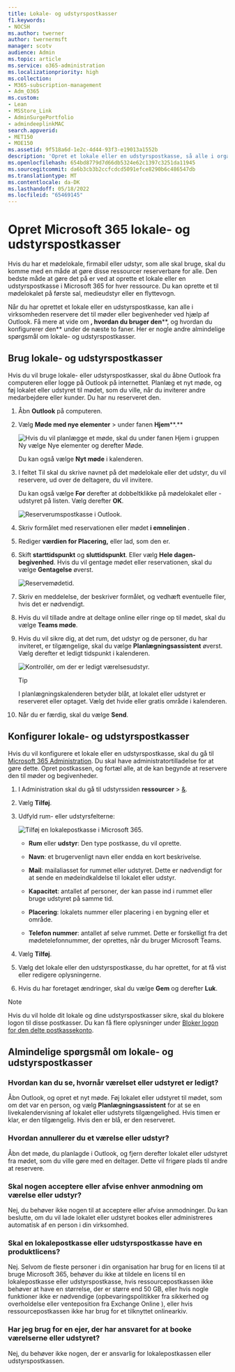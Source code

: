 ```yaml
---
title: Lokale- og udstyrspostkasser
f1.keywords:
- NOCSH
ms.author: twerner
author: twernermsft
manager: scotv
audience: Admin
ms.topic: article
ms.service: o365-administration
ms.localizationpriority: high
ms.collection:
- M365-subscription-management
- Adm_O365
ms.custom:
- Lean
- MSStore_Link
- AdminSurgePortfolio
- admindeeplinkMAC
search.appverid:
- MET150
- MOE150
ms.assetid: 9f518a6d-1e2c-4d44-93f3-e19013a1552b
description: 'Opret et lokale eller en udstyrspostkasse, så alle i organisationen kan reservere det til møder eller begivenheder ved hjælp af Outlook. '
ms.openlocfilehash: 654bd8779d7d66db5324e62c1397c3251da11945
ms.sourcegitcommit: da6b3cb3b2ccfcdcd5091efce8290b6c486547db
ms.translationtype: MT
ms.contentlocale: da-DK
ms.lasthandoff: 05/18/2022
ms.locfileid: "65469145"
---
```

# <a name="create-microsoft-365-room-and-equipment-mailboxes"></a>Opret Microsoft 365 lokale- og udstyrspostkasser

Hvis du har et mødelokale, firmabil eller udstyr, som alle skal bruge, skal du komme med en måde at gøre disse ressourcer reserverbare for alle. Den bedste måde at gøre det på er ved at oprette et lokale eller en udstyrspostkasse i Microsoft 365 for hver ressource. Du kan oprette et til mødelokalet på første sal, medieudstyr eller en flyttevogn.
  
Når du har oprettet et lokale eller en udstyrspostkasse, kan alle i virksomheden reservere det til møder eller begivenheder ved hjælp af Outlook. Få mere at vide om **, hvordan du bruger den****, og hvordan du konfigurerer den** under de næste to faner. Her er nogle andre almindelige spørgsmål om lokale- og udstyrspostkasser.
  
## <a name="use-room-and-equipment-mailboxes"></a>Brug lokale- og udstyrspostkasser

Hvis du vil bruge lokale- eller udstyrspostkasser, skal du åbne Outlook fra computeren eller logge på Outlook på internettet. Planlæg et nyt møde, og føj lokalet eller udstyret til mødet, som du ville, når du inviterer andre medarbejdere eller kunder. Du har nu reserveret den.
  
1. Åbn **Outlook** på computeren.

2. Vælg **Møde med nye elementer** \> under fanen **Hjem****.**

   ![Hvis du vil planlægge et møde, skal du under fanen Hjem i gruppen Ny vælge Nye elementer og derefter Møde.](../../media/ffd575a8-1036-4d67-b839-73941fc60276.png)

   Du kan også vælge **Nyt møde** i kalenderen.
    
3. I feltet Til skal du skrive navnet på det mødelokale eller det udstyr, du vil reservere, ud over de deltagere, du vil invitere.

   Du kan også vælge **For** derefter at dobbeltklikke på mødelokalet eller -udstyret på listen. Vælg derefter **OK**.

   ![Reserverumspostkasse i Outlook.](../../media/4588c806-9fb9-46c9-b2d8-34caa943e28e.png)
  
4. Skriv formålet med reservationen eller mødet **i emnelinjen** . 
    
5. Rediger **værdien for Placering,** eller lad, som den er. 
    
6. Skift **starttidspunkt** og **sluttidspunkt**. Eller vælg **Hele dagen-begivenhed**. Hvis du vil gentage mødet eller reservationen, skal du vælge **Gentagelse** øverst.
 
   ![Reservemødetid.](../../media/4b72a0a6-4da2-449e-909e-85ea79f78e2c.png)
  
7. Skriv en meddelelse, der beskriver formålet, og vedhæft eventuelle filer, hvis det er nødvendigt.
    
8. Hvis du vil tillade andre at deltage online eller ringe op til mødet, skal du vælge **Teams møde**.
    
9. Hvis du vil sikre dig, at det rum, det udstyr og de personer, du har inviteret, er tilgængelige, skal du vælge **Planlægningsassistent** øverst. Vælg derefter et ledigt tidspunkt i kalenderen.

   ![Kontrollér, om der er ledigt værelsesudstyr.](../../media/eb0097c6-4263-4b63-bfca-f7c03ad99b4f.png)

   > [!TIP]
   > I planlægningskalenderen betyder blåt, at lokalet eller udstyret er reserveret eller optaget. Vælg det hvide eller gratis område i kalenderen. 
  
10. Når du er færdig, skal du vælge **Send**.
    
## <a name="set-up-room-and-equipment-mailboxes"></a>Konfigurer lokale- og udstyrspostkasser

Hvis du vil konfigurere et lokale eller en udstyrspostkasse, skal du gå til <a href="https://go.microsoft.com/fwlink/p/?linkid=2024339" target="_blank">Microsoft 365 Administration</a>. Du skal have administratortilladelse for at gøre dette. Opret postkassen, og fortæl alle, at de kan begynde at reservere den til møder og begivenheder.
  
1. I Administration skal du gå til udstyrssiden **ressourcer** \> [&amp;](https://go.microsoft.com/fwlink/p/?linkid=2067334).
  
2. Vælg **Tilføj**.
    
3. Udfyld rum- eller udstyrsfelterne:

   ![Tilføj en lokalepostkasse i Microsoft 365.](../../media/114d49e3-976e-40ef-b0af-2b0f5c85f15e.png)
  
   - **Rum** eller **udstyr**: Den type postkasse, du vil oprette.
    
   - **Navn**: et brugervenligt navn eller endda en kort beskrivelse.
    
   - **Mail**: mailaliasset for rummet eller udstyret. Dette er nødvendigt for at sende en mødeindkaldelse til lokalet eller udstyr.
    
   - **Kapacitet**: antallet af personer, der kan passe ind i rummet eller bruge udstyret på samme tid.
    
   - **Placering**: lokalets nummer eller placering i en bygning eller et område.
    
   - **Telefon nummer**: antallet af selve rummet. Dette er forskelligt fra det mødetelefonnummer, der oprettes, når du bruger Microsoft Teams.
    
4. Vælg **Tilføj**.
    
5. Vælg det lokale eller den udstyrspostkasse, du har oprettet, for at få vist eller redigere oplysningerne.
  
6. Hvis du har foretaget ændringer, skal du vælge **Gem** og derefter **Luk**.

> [!Note]
> Hvis du vil holde dit lokale og dine udstyrspostkasser sikre, skal du blokere logon til disse postkasser. Du kan få flere oplysninger under [Bloker logon for den delte postkassekonto](/office365/admin/email/create-a-shared-mailbox#block-sign-in-for-the-shared-mailbox-account).

## <a name="common-questions-about-room-and-equipment-mailboxes"></a>Almindelige spørgsmål om lokale- og udstyrspostkasser

### <a name="how-can-you-tell-when-the-room-or-equipment-is-available"></a>Hvordan kan du se, hvornår værelset eller udstyret er ledigt?

Åbn Outlook, og opret et nyt møde. Føj lokalet eller udstyret til mødet, som om det var en person, og vælg **Planlægningsassistent** for at se en livekalendervisning af lokalet eller udstyrets tilgængelighed. Hvis timen er klar, er den tilgængelig. Hvis den er blå, er den reserveret. 
  
### <a name="how-do-you-cancel-a-room-or-equipment-request"></a>Hvordan annullerer du et værelse eller udstyr?

Åbn det møde, du planlagde i Outlook, og fjern derefter lokalet eller udstyret fra mødet, som du ville gøre med en deltager. Dette vil frigøre plads til andre at reservere.
  
### <a name="does-someone-have-to-accept-or-decline-every-room-or-equipment-request"></a>Skal nogen acceptere eller afvise enhver anmodning om værelse eller udstyr?

Nej, du behøver ikke nogen til at acceptere eller afvise anmodninger. Du kan beslutte, om du vil lade lokalet eller udstyret bookes eller administreres automatisk af en person i din virksomhed. 
  
### <a name="does-a-room-mailbox-or-equipment-mailbox-need-a-product-license"></a>Skal en lokalepostkasse eller udstyrspostkasse have en produktlicens?

Nej. Selvom de fleste personer i din organisation har brug for en licens til at bruge Microsoft 365, behøver du ikke at tildele en licens til en lokalepostkasse eller udstyrspostkasse, hvis ressourcepostkassen ikke behøver at have en størrelse, der er større end 50 GB, eller hvis nogle funktioner ikke er nødvendige (opbevaringspolitikker fra sikkerhed og overholdelse eller venteposition fra Exchange Online ), eller hvis ressourcepostkassen ikke har brug for et tilknyttet onlinearkiv.
  
### <a name="do-i-need-an-owner-in-charge-of-booking-the-rooms-or-equipment"></a>Har jeg brug for en ejer, der har ansvaret for at booke værelserne eller udstyret?

 Nej, du behøver ikke nogen, der er ansvarlig for lokalepostkassen eller udstyrspostkassen.
